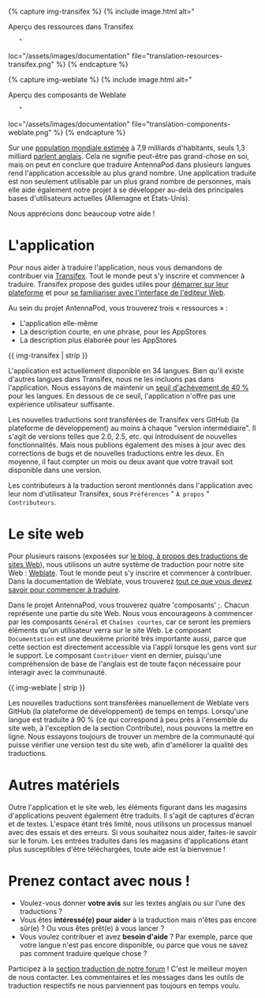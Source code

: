 {% capture img-transifex %} {% include image.html alt="

Aperçu des ressources dans Transifex

       "

loc="/assets/images/documentation" file="translation-resources-transifex.png" %}
{% endcapture %}

{% capture img-weblate %} {% include image.html alt="

Aperçu des composants de Weblate

       "

loc="/assets/images/documentation" file="translation-components-weblate.png" %}
{% endcapture %}

Sur une [population mondiale estimée](https://en.wikipedia.org/wiki/World_population)
à 7,9 milliards d'habitants, seuls 1,3 milliard [parlent anglais](https://www.ethnologue.com/guides/ethnologue200).
Cela ne signifie peut-être pas grand-chose en soi, mais on peut en conclure que
traduire AntennaPod dans plusieurs langues rend l'application accessible au plus
grand nombre. Une application traduite est non seulement utilisable par un plus
grand nombre de personnes, mais elle aide également notre projet à se développer
au-delà des principales bases d'utilisateurs actuelles (Allemagne et
États-Unis).

Nous apprécions donc beaucoup votre aide !

# L'application

Pour nous aider à traduire l'application, nous vous demandons de contribuer via
[Transifex](https://www.transifex.com/antennapod/antennapod/). Tout le monde
peut s'y inscrire et commencer à traduire. Transifex propose des guides utiles
pour [démarrer sur leur plateforme](https://docs.transifex.com/getting-started-1/translators)
et pour [se familiariser avec l'interface de l'éditeur Web](https://docs.transifex.com/translation/translating-with-the-web-editor).

Au sein du projet AntennaPod, vous trouverez trois « ressources » :

- L'application elle-même
- La description courte, en une phrase, pour les AppStores
- La description plus élaborée pour les AppStores

{{ img-transifex | strip }}

L'application est actuellement disponible en 34 langues. Bien qu'il existe
d'autres langues dans Transifex, nous ne les incluons pas dans l'application.
Nous essayons de maintenir un [seuil d'achèvement de 40 %](https://github.com/AntennaPod/AntennaPod/pull/4112)
pour les langues. En dessous de ce seuil, l'application n'offre pas une
expérience utilisateur suffisante.

Les nouvelles traductions sont transférées de Transifex vers GitHub (la
plateforme de développement) au moins à chaque "version intermédiaire". Il
s'agit de versions telles que 2.0, 2.5, etc. qui introduisent de nouvelles
fonctionnalités. Mais nous publions également des mises à jour avec des
corrections de bugs et de nouvelles traductions entre les deux. En moyenne, il
faut compter un mois ou deux avant que votre travail soit disponible dans une
version.

Les contributeurs à la traduction seront mentionnés dans l'application avec leur
nom d'utilisateur Transifex, sous `Préférences` " `À propos` " `Contributeurs`.

# Le site web

Pour plusieurs raisons (exposées sur [le blog, à propos des traductions de
sites Web](/blog/2022/01/website-translations)), nous utilisons un autre système
de traduction pour notre site Web : [Weblate](https://hosted.weblate.org/projects/antennapod/).
Tout le monde peut s'y inscrire et commencer à contribuer. Dans la documentation
de Weblate, vous trouverez [tout ce que vous devez savoir pour commencer à
traduire](https://docs.weblate.org/en/latest/user/translating.html).

Dans le projet AntennaPod, vous trouverez quatre 'composants' ;. Chacun
représente une partie du site Web. Nous vous encourageons à commencer par les
composants `Général` et `Chaînes courtes`, car ce seront les premiers éléments
qu'un utilisateur verra sur le site Web. Le composant `Documentation` est une
deuxième priorité très importante aussi, parce que cette section est directement
accessible via l'appli lorsque les gens vont sur le support. Le composant
`Contribuer` vient en dernier, puisqu'une compréhension de base de l'anglais est
de toute façon nécessaire pour interagir avec la communauté.

{{ img-weblate | strip }}

Les nouvelles traductions sont transférées manuellement de Weblate vers GitHub
(la plateforme de développement) de temps en temps. Lorsqu'une langue est
traduite à 90 % (ce qui correspond à peu près à l'ensemble du site web, à
l'exception de la section Contribute), nous pouvons la mettre en ligne. Nous
essayons toujours de trouver un membre de la communauté qui puisse vérifier une
version test du site web, afin d'améliorer la qualité des traductions.

# Autres matériels

Outre l'application et le site web, les éléments figurant dans les magasins
d'applications peuvent également être traduits. Il s'agit de captures d'écran et
de textes. L'espace étant très limité, nous utilisons un processus manuel avec
des essais et des erreurs. Si vous souhaitez nous aider, faites-le savoir sur le
forum. Les entrées traduites dans les magasins d'applications étant plus
susceptibles d'être téléchargées, toute aide est la bienvenue !

# Prenez contact avec nous !

* Voulez-vous donner **votre avis** sur les textes anglais ou sur l'une des
traductions ?
* Vous êtes **intéressé(e) pour aider** à la traduction mais n'êtes pas encore
sûr(e) ? Ou vous êtes prêt(e) à vous lancer ?
* Vous voulez contribuer et avez **besoin d'aide** ? Par exemple, parce que
votre langue n'est pas encore disponible, ou parce que vous ne savez pas comment
traduire quelque chose ?

Participez à la [section traduction de notre forum](https://forum.antennapod.org/c/translations/11)
! C'est le meilleur moyen de nous contacter. Les commentaires et les messages
dans les outils de traduction respectifs ne nous parviennent pas toujours en
temps voulu.
